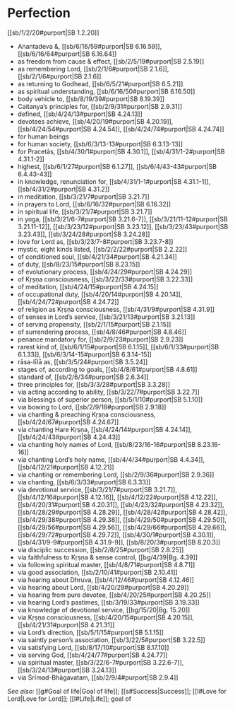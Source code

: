 # Perfection

[[sb/1/2/20#purport|SB 1.2.20]]

* Anantadeva &, [[sb/6/16/59#purport|SB 6.16.59]], [[sb/6/16/64#purport|SB 6.16.64]]
* as freedom from cause & effect, [[sb/2/5/19#purport|SB 2.5.19]]
* as remembering Lord, [[sb/2/1/6#purport|SB 2.1.6]], [[sb/2/1/6#purport|SB 2.1.6]]
* as returning to Godhead, [[sb/6/5/21#purport|SB 6.5.21]]
* as spiritual understanding, [[sb/6/16/50#purport|SB 6.16.50]]
* body vehicle to, [[sb/8/19/39#purport|SB 8.19.39]]
* Caitanya’s principles for, [[sb/2/9/31#purport|SB 2.9.31]]
* defined, [[sb/4/24/13#purport|SB 4.24.13]]
* devotees achieve, [[sb/4/20/19#purport|SB 4.20.19]], [[sb/4/24/54#purport|SB 4.24.54]], [[sb/4/24/74#purport|SB 4.24.74]]
* for human beings 
* for human society, [[sb/6/3/13-13#purport|SB 6.3.13-13]]
* for Pracetās, [[sb/4/30/1#purport|SB 4.30.1]], [[sb/4/31/1-2#purport|SB 4.31.1-2]]
* highest, [[sb/6/1/27#purport|SB 6.1.27]], [[sb/6/4/43-43#purport|SB 6.4.43-43]]
* in knowledge, renunciation for, [[sb/4/31/1-1#purport|SB 4.31.1-1]], [[sb/4/31/2#purport|SB 4.31.2]]
* in meditation, [[sb/3/21/7#purport|SB 3.21.7]]
* in prayers to Lord, [[sb/6/16/32#purport|SB 6.16.32]]
* in spiritual life, [[sb/3/21/7#purport|SB 3.21.7]]
* in yoga, [[sb/3/21/6-7#purport|SB 3.21.6-7]], [[sb/3/21/11-12#purport|SB 3.21.11-12]], [[sb/3/23/12#purport|SB 3.23.12]], [[sb/3/23/43#purport|SB 3.23.43]], [[sb/3/24/28#purport|SB 3.24.28]]
* love for Lord as, [[sb/3/23/7-8#purport|SB 3.23.7-8]]
* mystic, eight kinds listed, [[sb/2/2/22#purport|SB 2.2.22]]
* of conditioned soul, [[sb/4/21/34#purport|SB 4.21.34]]
* of duty, [[sb/8/23/15#purport|SB 8.23.15]]
* of evolutionary process, [[sb/4/24/29#purport|SB 4.24.29]]
* of Kṛṣṇa consciousness, [[sb/3/22/33#purport|SB 3.22.33]]
* of meditation, [[sb/4/24/15#purport|SB 4.24.15]]
* of occupational duty, [[sb/4/20/14#purport|SB 4.20.14]], [[sb/4/24/72#purport|SB 4.24.72]]
* of religion as Kṛṣṇa consciousness, [[sb/4/31/9#purport|SB 4.31.9]]
* of senses in Lord’s service, [[sb/3/21/13#purport|SB 3.21.13]]
* of serving propensity, [[sb/2/1/15#purport|SB 2.1.15]]
* of surrendering process, [[sb/4/8/46#purport|SB 4.8.46]]
* penance mandatory for, [[sb/2/9/23#purport|SB 2.9.23]]
* rarest kind of, [[sb/6/1/15#purport|SB 6.1.15]], [[sb/6/1/33#purport|SB 6.1.33]], [[sb/6/3/14-15#purport|SB 6.3.14-15]]
* rāsa-līlā as, [[sb/3/5/24#purport|SB 3.5.24]]
* stages of, according to goals, [[sb/4/8/61#purport|SB 4.8.61]]
* standard of, [[sb/2/6/34#purport|SB 2.6.34]]
* three principles for, [[sb/3/3/28#purport|SB 3.3.28]]
* via acting according to ability, [[sb/3/22/7#purport|SB 3.22.7]]
* via blessings of superior person, [[sb/5/1/10#purport|SB 5.1.10]]
* via bowing to Lord, [[sb/2/9/18#purport|SB 2.9.18]]
* via chanting & preaching Kṛṣṇa consciousness, [[sb/4/24/67#purport|SB 4.24.67]]
* via chanting Hare Kṛṣṇa, [[sb/4/24/14#purport|SB 4.24.14]], [[sb/4/24/43#purport|SB 4.24.43]]
* via chanting holy names of Lord, [[sb/8/23/16-16#purport|SB 8.23.16-16]]
* via chanting Lord’s holy name, [[sb/4/4/34#purport|SB 4.4.34]], [[sb/4/12/21#purport|SB 4.12.21]]
* via chanting or remembering Lord, [[sb/2/9/36#purport|SB 2.9.36]]
* via chanting, [[sb/6/3/33#purport|SB 6.3.33]]
* via devotional service, [[sb/3/21/7#purport|SB 3.21.7]], [[sb/4/12/16#purport|SB 4.12.16]], [[sb/4/12/22#purport|SB 4.12.22]], [[sb/4/20/31#purport|SB 4.20.31]], [[sb/4/23/32#purport|SB 4.23.32]], [[sb/4/28/29#purport|SB 4.28.29]], [[sb/4/28/42#purport|SB 4.28.42]], [[sb/4/29/38#purport|SB 4.29.38]], [[sb/4/29/50#purport|SB 4.29.50]], [[sb/4/29/56#purport|SB 4.29.56]], [[sb/4/29/66#purport|SB 4.29.66]], [[sb/4/29/72#purport|SB 4.29.72]], [[sb/4/30/1#purport|SB 4.30.1]], [[sb/4/31/9-9#purport|SB 4.31.9-9]], [[sb/8/20/3#purport|SB 8.20.3]]
* via disciplic succession, [[sb/2/8/25#purport|SB 2.8.25]]
* via faithfulness to Kṛṣṇa & sense control, [[bg/4/39|Bg. 4.39]]
* via following spiritual master, [[sb/4/8/71#purport|SB 4.8.71]]
* via good association, [[sb/2/10/41#purport|SB 2.10.41]]
* via hearing about Dhruva, [[sb/4/12/46#purport|SB 4.12.46]]
* via hearing about Lord, [[sb/4/20/29#purport|SB 4.20.29]]
* via hearing from pure devotee, [[sb/4/20/25#purport|SB 4.20.25]]
* via hearing Lord’s pastimes, [[sb/3/19/33#purport|SB 3.19.33]]
* via knowledge of devotional service, [[bg/15/20|Bg. 15.20]]
* via Kṛṣṇa consciousness, [[sb/4/20/15#purport|SB 4.20.15]], [[sb/4/21/31#purport|SB 4.21.31]]
* via Lord’s direction, [[sb/5/1/15#purport|SB 5.1.15]]
* via saintly person’s association, [[sb/3/22/5#purport|SB 3.22.5]]
* via satisfying Lord, [[sb/8/17/10#purport|SB 8.17.10]]
* via serving God, [[sb/4/24/77#purport|SB 4.24.77]]
* via spiritual master, [[sb/3/22/6-7#purport|SB 3.22.6-7]], [[sb/3/24/13#purport|SB 3.24.13]]
* via Śrīmad-Bhāgavatam, [[sb/2/9/4#purport|SB 2.9.4]]

*See also:* [[g#Goal of life|Goal of life]]; [[s#Success|Success]]; [[l#Love for Lord|Love for Lord]]; [[l#Life|Life]]; goal of
